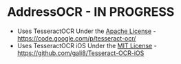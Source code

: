 # AddressOCR - IN PROGRESS

- Uses TesseractOCR Under the [Apache License](http://www.apache.org/licenses/LICENSE-2.0) - https://code.google.com/p/tesseract-ocr/
- Uses TesseractOCR iOS Under the [MIT License](https://github.com/gali8/Tesseract-OCR-iOS/blob/master/LICENSE.md) - https://github.com/gali8/Tesseract-OCR-iOS

